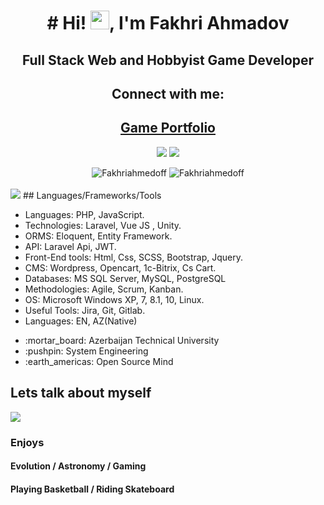  <h1 align="center"># Hi! <img src="https://raw.githubusercontent.com/MartinHeinz/MartinHeinz/master/wave.gif" width="30px">, I'm Fakhri Ahmadov</h1>
<h2 align="center" > Full Stack Web and Hobbyist Game Developer </h2>
<h2 align="center">Connect with me:</h2>
<h2 align="center" ><a href="https://play.google.com/store/apps/developer?id=Ahmedoff+Studio"> Game Portfolio </a></h2>
<p align="center">
  <a href="mailto:fakhriahmedoff@gmail.com"><img src="https://img.shields.io/badge/e‑mail-D14836.svg?style=for-the-badge&logo=GMail&logoColor=white"/></a>
  <a href="https://www.linkedin.com/in/faxri-ahmadov-a7633a154/"><img src="https://img.shields.io/badge/linkedin-0077B5.svg?style=for-the-badge&logo=linkedin&logoColor=white"/></a>
</p>

<div align="center">
 <img  src="https://github-readme-stats.vercel.app/api?username=Fakhriahmedoff&show_icons=true&locale=en&theme=onedark" alt="Fakhriahmedoff" />
 <img  align="top" src="https://github-readme-stats.vercel.app/api/top-langs/?username=Fakhriahmedoff&layout=compact&theme=onedark" alt="Fakhriahmedoff" />
</div>

<br/>
<img src="https://www.codewars.com/users/FakhriAhmedov/badges/large">
## Languages/Frameworks/Tools

<ul>
<li> Languages: PHP, JavaScript.</li>
<li> Technologies: Laravel, Vue JS , Unity.</li>
<li> ORMS: Eloquent, Entity Framework.</li>
<li> API: Laravel Api, JWT.</li>
<li> Front-End tools: Html, Css, SCSS, Bootstrap, Jquery.</li>
<li> CMS: Wordpress, Opencart, 1c-Bitrix, Cs Cart.</li>
<li> Databases: MS SQL Server, MySQL, PostgreSQL</li>
<li> Methodologies: Agile, Scrum, Kanban.</li>
<li> OS: Microsoft Windows XP, 7, 8.1, 10, Linux.</li>
<li> Useful Tools: Jira, Git, Gitlab.</li>
<li> Languages: EN, AZ(Native)</li>
</ul> 
<ul>

  <li listStyle='none'> :mortar_board: Azerbaijan Technical  University </li>
  <li> :pushpin: System Engineering </li>
  <li> :earth_americas: Open Source Mind </li>
</ul>

<div>
 <h2> Lets talk about myself</h3>
  <img  src="https://media.giphy.com/media/hR6Q01jCXOr31wctJw/giphy.gif">
 <h3> Enjoys </h3> 
 <h4> Evolution / Astronomy / Gaming </h4> 
 <h4> Playing Basketball / Riding Skateboard  </h4>
</div>




